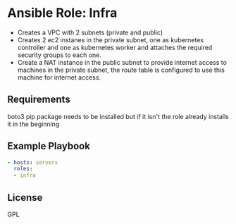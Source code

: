 Ansible Role: Infra
=========

* Creates a VPC with 2 subnets (private and public)
* Creates 2 ec2 instanes in the private subnet, one as kubernetes controller and one as kubernetes worker and attaches the required security groups to each one.
* Create a NAT instance in the public subnet to provide internet access to machines in the private subnet, the route table is configured to use this machine for internet access.

Requirements
------------

boto3 pip package needs to be installed but if it isn't the role already installs it in the beginning

Example Playbook
----------------

```yml
- hosts: servers
  roles:
  - infra
```

License
-------

GPL
